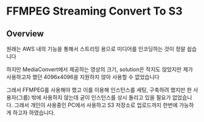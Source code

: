 # FFMPEG Streaming Convert To S3

## Overview

원래는 AWS 내의 기능을 통해서 스트리밍 용으로 미디어를 인코딩하는 것이 정말 쉽습니다

하지만 MediaConvert에서 제공하는 영상의 크기, solution은 작지도 않았지만 제가 사용하고자 했던 4096x4096을 지원하지 않아 사용할 수 없었습니다

그래서 FFMPEG를 사용해야 했고 이를 이용해 인스턴스를 세팅, 구축하려 했지만 한 사용자(그룹) 밖에 사용하지 않는데 굳이 인스턴스를 상시 돌리고 있을 필요가 없었습니다. 그래서 개인이 사용중인 PC에서 사용하고 S3 저장소로 업로드까지 한번에 가능하게 하고자 하였습니다.